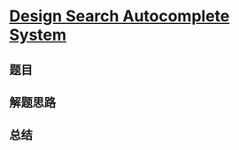 # [Design Search Autocomplete System](https://leetcode.com/problems/design-search-autocomplete-system/)
## 题目


## 解题思路


## 总结


